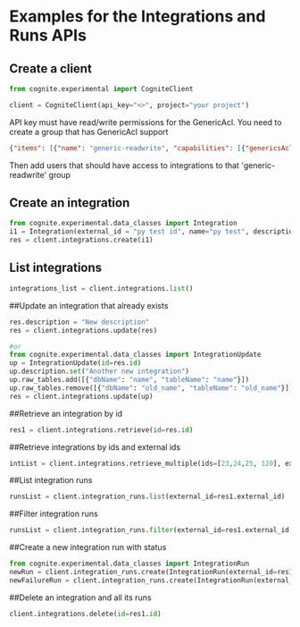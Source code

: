 # Examples for the Integrations and Runs APIs
## Create a client
```python
from cognite.experimental import CogniteClient

client = CogniteClient(api_key="<>", project="your project")
```
API key must have read/write permissions for the GenericAcl.
You need to create a group that has GenericAcl support
```json
{"items": [{"name": "generic-readwrite", "capabilities": [{"genericsAcl": {"actions": ["READ", "WRITE"], "scope": {"all": {}}}}]}]}
``` 
Then add users that should have access to integrations to that 'generic-readwrite' group


## Create an integration
```python
from cognite.experimental.data_classes import Integration	
i1 = Integration(external_id = "py test id", name="py test", description = "python generated", data_set_id = 1, schedule = "", contacts = [{"name": "Alex", "email": "Alex@test.no", "sendNotification": True}])
res = client.integrations.create(i1)
```

## List integrations
```python
integrations_list = client.integrations.list()
```

##Update an integration that already exists
```python
res.description = "New description"
res = client.integrations.update(res)

#or
from cognite.experimental.data_classes import IntegrationUpdate	
up = IntegrationUpdate(id=res.id)
up.description.set("Another new integration")
up.raw_tables.add([{"dbName": "name", "tableName": "name"}])
up.raw_tables.remove([{"dbName": "old_name", "tableName": "old_name"}])
res = client.integrations.update(up)
```

##Retrieve an integration by id
```python
res1 = client.integrations.retrieve(id=res.id)
```

##Retrieve integrations by ids and external ids
```python
intList = client.integrations.retrieve_multiple(ids=[23,24,25, 120], external_ids=['test_id'])
```

##List integration runs 
```python
runsList = client.integration_runs.list(external_id=res1.external_id)
```


##Filter integration runs 
```python
runsList = client.integration_runs.filter(external_id=res1.external_id, status='success')
```

##Create a new integration run with status
```python
from cognite.experimental.data_classes import IntegrationRun	
newRun = client.integration_runs.create(IntegrationRun(external_id=res1.external_id, status="success"))
newFailureRun = client.integration_runs.create(IntegrationRun(external_id=res1.external_id, status="failure", message = "Error message"))
```

##Delete an integration and all its runs
```python
client.integrations.delete(id=res1.id)
```
